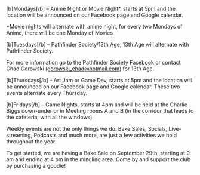 [b]Mondays[/b] – Anime Night or Movie Night*, starts at 5pm and the location will be announced on our Facebook page and Google calendar. 

*Movie nights will alternate with anime night, for every two Mondays of Anime, there will be one Monday of Movies

[b]Tuesdays[/b] – Pathfinder Society/13th Age, 13th Age will alternate with Pathfinder Society. 

For more information go to the Pathfinder Society Facebook or contact Chad Gorowski (gorowski_chad@hotmail.com) for 13th Age.

[b]Thursdays[/b] – Art Jam or Game Dev, starts at 5pm and the location will be announced on our Facebook page and Google calendar. These two events alternate every Thursday.

[b]Fridays[/b] – Game Nights, starts at 4pm and will be held at the Charlie Biggs down-under or in Meeting rooms A and B (in the corridor that leads to the cafeteria, with all the windows)

Weekly events are not the only things we do. Bake Sales, Socials, Live-streaming, Podcasts and much more, are just a few activities we hold throughout the year.

To get started, we are having a Bake Sale on September 29th, starting at 9 am and ending at 4 pm in the mingling area. Come by and support the club by purchasing a goodie!
